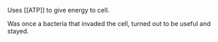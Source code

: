 Uses [[ATP]] to give energy to cell.

Was once a bacteria that invaded the cell, turned out to be useful and stayed.